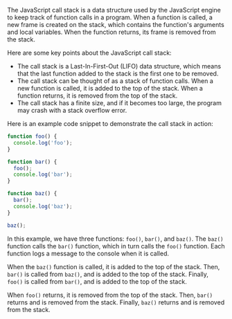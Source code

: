 The JavaScript call stack is a data structure used by the JavaScript engine to keep track of function calls in a program. 
When a function is called, a new frame is created on the stack, which contains the function's arguments and local variables. 
When the function returns, its frame is removed from the stack.

Here are some key points about the JavaScript call stack:

- The call stack is a Last-In-First-Out (LIFO) data structure, which means that the last function added to the stack is the first one to be removed.
- The call stack can be thought of as a stack of function calls. When a new function is called, it is added to the top of the stack. When a function returns, it is removed from the top of the stack.
- The call stack has a finite size, and if it becomes too large, the program may crash with a stack overflow error.

Here is an example code snippet to demonstrate the call stack in action:
```js
function foo() {
  console.log('foo');
}

function bar() {
  foo();
  console.log('bar');
}

function baz() {
  bar();
  console.log('baz');
}

baz();
```

In this example, we have three functions: `foo()`, `bar()`, and `baz()`. The `baz()` function calls the `bar()` function, which in turn calls the `foo()` function. Each function logs a message to the console when it is called.

When the `baz()` function is called, it is added to the top of the stack. Then, `bar()` is called from `baz()`, and is added to the top of the stack. Finally, `foo()` is called from `bar()`, and is added to the top of the stack.

When `foo()` returns, it is removed from the top of the stack. Then, `bar()` returns and is removed from the stack. Finally, `baz()` returns and is removed from the stack.
